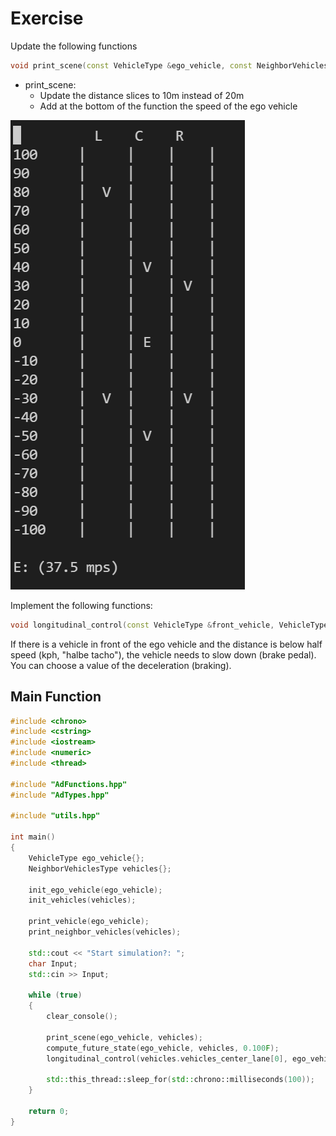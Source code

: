 # Exercise

Update the following functions

```cpp
void print_scene(const VehicleType &ego_vehicle, const NeighborVehiclesType &vehicles);
```

- print_scene:
  - Update the distance slices to 10m instead of 20m
  - Add at the bottom of the function the speed of the ego vehicle

<img src="../../media/vehicle2.png" alt="vehicle"/>

Implement the following functions:

```cpp
void longitudinal_control(const VehicleType &front_vehicle, VehicleType &ego_vehicle);
```

If there is a vehicle in front of the ego vehicle and the distance is below half speed (kph, "halbe tacho"), the vehicle needs to slow down (brake pedal).  
You can choose a value of the deceleration (braking).

## Main Function

```cpp
#include <chrono>
#include <cstring>
#include <iostream>
#include <numeric>
#include <thread>

#include "AdFunctions.hpp"
#include "AdTypes.hpp"

#include "utils.hpp"

int main()
{
    VehicleType ego_vehicle{};
    NeighborVehiclesType vehicles{};

    init_ego_vehicle(ego_vehicle);
    init_vehicles(vehicles);

    print_vehicle(ego_vehicle);
    print_neighbor_vehicles(vehicles);

    std::cout << "Start simulation?: ";
    char Input;
    std::cin >> Input;

    while (true)
    {
        clear_console();

        print_scene(ego_vehicle, vehicles);
        compute_future_state(ego_vehicle, vehicles, 0.100F);
        longitudinal_control(vehicles.vehicles_center_lane[0], ego_vehicle);

        std::this_thread::sleep_for(std::chrono::milliseconds(100));
    }

    return 0;
}
```

